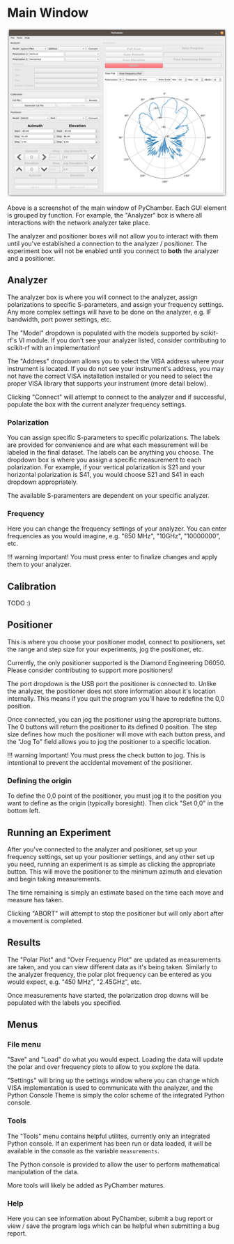 # Main Window

![Main Window](assets/main_window.png)

Above is a screenshot of the main window of PyChamber. Each GUI element is
grouped by function. For example, the "Analyzer" box is where all interactions
with the network analyzer take place.

The analyzer and positioner boxes will not allow you to interact with them until
you've established a connection to the analyzer / positioner. The experiment box
will not be enabled until you connect to **both** the analyzer and a positioner.

## Analyzer

The analyzer box is where you will connect to the analyzer, assign polarizations
to specific S-parameters, and assign your frequency settings. Any more complex
settings will have to be done on the analyzer, e.g. IF bandwidth, port power
settings, etc.

The "Model" dropdown is populated with the models supported by scikit-rf's VI
module. If you don't see your analyzer listed, consider contributing to
scikit-rf with an implementation!

The "Address" dropdown allows you to select the VISA address where your
instrument is located. If you do not see your instrument's address, you may not
have the correct VISA installation installed or you need to select the proper
VISA library that supports your instrument (more detail below).

Clicking "Connect" will attempt to connect to the analyzer and if successful,
populate the box with the current analyzer frequency settings.

### Polarization

You can assign specific S-parameters to specific polarizations. The labels are
provided for convenience and are what each measurement will be labeled in the
final dataset. The labels can be anything you choose. The dropdown box is where
you assign a specific measurement to each polarization. For example, if your
vertical polarization is S21 and your horizontal polarization is S41, you would
choose S21 and S41 in each dropdown appropriately.

The available S-paramenters are dependent on your specific analyzer.

### Frequency

Here you can change the frequency settings of your analyzer. You can enter
frequencies as you would imagine, e.g. "650 MHz", "10GHz", "10000000", etc.

!!! warning Important!
    You must press enter to finalize changes and apply them to your analyzer.

## Calibration

TODO :)

## Positioner

This is where you choose your positioner model, connect to positioners, set the
range and step size for your experiments, jog the positioner, etc.

Currently, the only  positioner supported is the Diamond Engineering D6050.
Please consider contributing to support more positioners!

The port dropdown is the USB port the positioner is connected to. Unlike the
analyzer, the positioner does not store information about it's location
internally. This means if you quit the program you'll have to redefine the 0,0
position.

Once connected, you can jog the positioner using the appropriate buttons. The 0
buttons will return the positioner to its defined 0 position. The step size
defines how much the positioner will move with each button press, and the "Jog
To" field allows you to jog the positioner to a specific location.

!!! warning Important!
    You must press the check button to jog. This is intentional to prevent the
    accidental movement of the positioner.

### Defining the origin

To define the 0,0 point of the positioner, you must jog it to the position you
want to define as the origin (typically boresight). Then click "Set 0,0" in the
bottom left.

## Running an Experiment

After you've connected to the analyzer and positioner, set up your frequency
settings, set up your positioner settings, and any other set up you need,
running an experiment is as simple as clicking the appropriate button. This will
move the positioner to the minimum azimuth and elevation and begin taking
measurements.

The time remaining is simply an estimate based on the time each move and measure
has taken.

Clicking "ABORT" will attempt to stop the positioner but will only abort after a
movement is completed.

## Results

The "Polar Plot" and "Over Frequency Plot" are updated as measurements are
taken, and you can view different data as it's being taken. Similarly to the
analyzer frequency, the polar plot frequency can be entered as you would expect,
e.g. "450 MHz", "2.45GHz", etc.

Once measurements have started, the polarization drop downs will be populated
with the labels you specified.

## Menus

### File menu

"Save" and "Load" do what you would expect. Loading the data will update the
polar and over frequency plots to allow to you explore the data.

"Settings" will bring up the settings window where you can change which VISA
implementation is used to communicate with the analyzer, and the Python Console
Theme is simply the color scheme of the integrated Python console.

### Tools

The "Tools" menu contains helpful utilites, currently only an integrated Python
console. If an experiment has been run or data loaded, it will be available in
the console as the variable `measurements`.

The Python console is provided to allow the user to perform mathematical
manipulation of the data.

More tools will likely be added as PyChamber matures.

### Help

Here you can see information about PyChamber, submit a bug report or view / save
the program logs which can be helpful when submitting a bug report.

